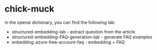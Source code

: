 # chick-muck

in the openai dictionary, you can find the following lab:
* structured-embedding-lab - extract question from the article
* structured-embedding-FAQ-generation-lab - generate FAQ examples
* enbedding-azure-free-account-faq - embedding + FAQ